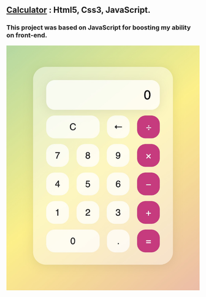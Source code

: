 ## [Calculator](https://Amir83Nasr.github.io/Calculator) : Html5, Css3, JavaScript.

### This project was based on JavaScript for boosting my ability on front-end.

![Preview](Preview.jpg)